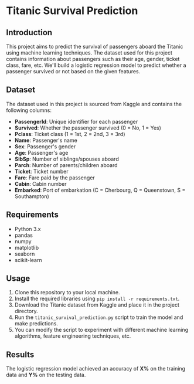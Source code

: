

<h1>Titanic Survival Prediction</h1>

<h2>Introduction</h2>
<p>
    This project aims to predict the survival of passengers aboard the Titanic using machine learning techniques.
    The dataset used for this project contains information about passengers such as their age, gender, ticket class,
    fare, etc. We'll build a logistic regression model to predict whether a passenger survived or not based on the
    given features.
</p>

<h2>Dataset</h2>
<p>
    The dataset used in this project is sourced from Kaggle and contains the following columns:
</p>
<ul>
    <li><strong>PassengerId</strong>: Unique identifier for each passenger</li>
    <li><strong>Survived</strong>: Whether the passenger survived (0 = No, 1 = Yes)</li>
    <li><strong>Pclass</strong>: Ticket class (1 = 1st, 2 = 2nd, 3 = 3rd)</li>
    <li><strong>Name</strong>: Passenger's name</li>
    <li><strong>Sex</strong>: Passenger's gender</li>
    <li><strong>Age</strong>: Passenger's age</li>
    <li><strong>SibSp</strong>: Number of siblings/spouses aboard</li>
    <li><strong>Parch</strong>: Number of parents/children aboard</li>
    <li><strong>Ticket</strong>: Ticket number</li>
    <li><strong>Fare</strong>: Fare paid by the passenger</li>
    <li><strong>Cabin</strong>: Cabin number</li>
    <li><strong>Embarked</strong>: Port of embarkation (C = Cherbourg, Q = Queenstown, S = Southampton)</li>
</ul>

<h2>Requirements</h2>
<ul>
    <li>Python 3.x</li>
    <li>pandas</li>
    <li>numpy</li>
    <li>matplotlib</li>
    <li>seaborn</li>
    <li>scikit-learn</li>
</ul>

<h2>Usage</h2>
<ol>
    <li>Clone this repository to your local machine.</li>
    <li>Install the required libraries using <code>pip install -r requirements.txt</code>.</li>
    <li>Download the Titanic dataset from Kaggle and place it in the project directory.</li>
    <li>Run the <code>titanic_survival_prediction.py</code> script to train the model and make predictions.</li>
    <li>You can modify the script to experiment with different machine learning algorithms, feature engineering techniques, etc.</li>
</ol>

<h2>Results</h2>
<p>
    The logistic regression model achieved an accuracy of <strong>X%</strong> on the training data and <strong>Y%</strong> on the testing data.
</p>

</body>
</html>

